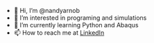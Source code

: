 - 👋 Hi, I’m @nandyarnob
- 👀 I’m interested in programing and simulations
- 🌱 I’m currently learning Python and Abaqus
- 📫 How to reach me at [LinkedIn](https://www.linkedin.com/in/arnob-nandy-mazumder-9850a1193)

<!---
nandyarnob/nandyarnob is a ✨ special ✨ repository because its `README.md` (this file) appears on your GitHub profile.
You can click the Preview link to take a look at your changes.
--->
